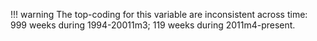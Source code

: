 !!! warning
    The top-coding for this variable are inconsistent across time: 999 weeks during 1994-20011m3; 119 weeks during 2011m4-present.
